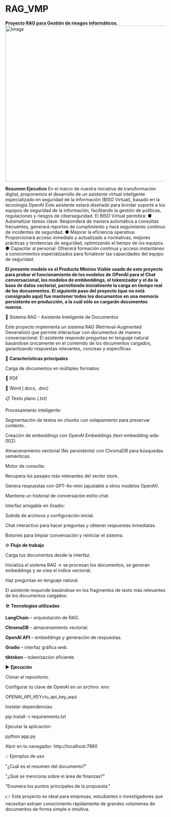 # RAG_VMP
<strong>Proyecto RAG para Gestión de riesgos informáticos.</strong>
<img width="930" height="488" alt="image" src="https://github.com/user-attachments/assets/d440046d-1c74-40f4-adc1-5dc11911c726" />

<strong>Resumen Ejecutivo</strong>
En el marco de nuestra iniciativa de transformación digital, proponemos el desarrollo de un asistente virtual inteligente especializado en seguridad de la información (BISO Virtual), basado en la tecnología OpenAI Este asistente estará diseñado para brindar soporte a los equipos de seguridad de la información, facilitando la gestión de políticas, regulaciones y riesgos de ciberseguridad.
El BISO Virtual permitirá:
●	Automatizar tareas clave: Responderá de manera automática a consultas frecuentes, generará reportes de cumplimiento y hará seguimiento continuo de incidentes de seguridad.
●	Mejorar la eficiencia operativa: Proporcionará acceso inmediato y actualizado a normativas, mejores prácticas y tendencias de seguridad, optimizando el tiempo de los equipos.
●	Capacitar al personal: Ofrecerá formación continua y acceso instantáneo a conocimientos especializados para fortalecer las capacidades del equipo de seguridad.

<strong>El presente modelo es el Producto Mínimo Viable usado de este proyecto para probar el funcionamiento de los modelos de OPenAI para el Chat conversacional, los modelos de embbeddings,  el tokenizador y el de la base de datos vectorial, permitiendo inicialmente la carga en tiempo real de los docuementos. El siguiente paso del proyecto (que no está consignado aquí) fue mantener todos los documentos en una memoria persistente en producción, a la cuál sólo se cargarán documentos nuevos.</strong>

🤖 Sistema RAG - Asistente Inteligente de Documentos

Este proyecto implementa un sistema RAG (Retrieval-Augmented Generation) que permite interactuar con documentos de manera conversacional. El asistente responde preguntas en lenguaje natural basándose únicamente en el contenido de los documentos cargados, garantizando respuestas relevantes, concisas y específicas.

🚀 <strong>Características principales</strong>

Carga de documentos en múltiples formatos:

📄 PDF

📝 Word (.docx, .doc)

📋 Texto plano (.txt)

Procesamiento inteligente:

Segmentación de textos en chunks con solapamiento para preservar contexto.

Creación de embeddings con OpenAI Embeddings (text-embedding-ada-002).

Almacenamiento vectorial (No persistente) con ChromaDB para búsquedas semánticas.

Motor de consulta:

Recupera los pasajes más relevantes del vector store.

Genera respuestas con GPT-4o-mini (ajustable a otros modelos OpenAI).

Mantiene un historial de conversación estilo chat.

Interfaz amigable en Gradio:

Subida de archivos y configuración inicial.

Chat interactivo para hacer preguntas y obtener respuestas inmediatas.

Botones para limpiar conversación y reiniciar el sistema.

⚙️ <strong>Flujo de trabajo</strong>

Carga tus documentos desde la interfaz.

Inicializa el sistema RAG → se procesan los documentos, se generan embeddings y se crea el índice vectorial.

Haz preguntas en lenguaje natural.

El asistente responde basándose en los fragmentos de texto más relevantes de los documentos cargados.

🛠️ <strong>Tecnologías utilizadas</strong>

<strong>LangChain</strong>
 – orquestación de RAG.

<strong>ChromaDB</strong>
 – almacenamiento vectorial.

<strong>OpenAI API</strong>
 – embeddings y generación de respuestas.

<strong>Gradio</strong>
 – interfaz gráfica web.

<strong>tiktoken</strong>
 – tokenización eficiente.

▶️ <strong>Ejecución</strong>

Clonar el repositorio.

Configurar tu clave de OpenAI en un archivo .env:

OPENAI_API_KEY=tu_api_key_aqui


Instalar dependencias:

pip install -r requirements.txt


Ejecutar la aplicación:

python app.py


Abrir en tu navegador: http://localhost:7860

💡 Ejemplos de uso

"¿Cuál es el resumen del documento?"

"¿Qué se menciona sobre el área de finanzas?"

"Enumera los puntos principales de la propuesta."

👉 Este proyecto es ideal para empresas, estudiantes o investigadores que necesitan extraer conocimiento rápidamente de grandes volúmenes de documentos de forma simple e intuitiva.


